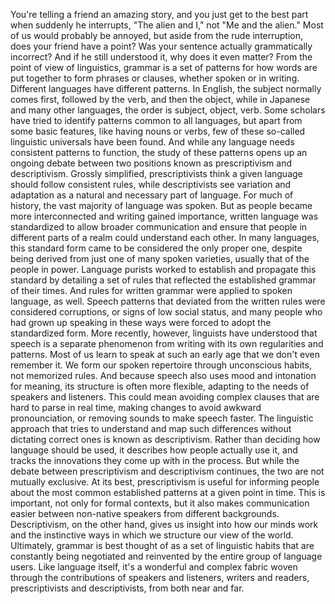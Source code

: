 
You&#39;re telling a friend an amazing story,
and you just get to the best part
when suddenly he interrupts,
&quot;The alien and I,&quot; not &quot;Me and the alien.&quot;
Most of us would probably be annoyed,
but aside from the rude interruption,
does your friend have a point?
Was your sentence actually 
grammatically incorrect?
And if he still understood it,
why does it even matter?
From the point of view of linguistics,
grammar is a set of patterns 
for how words are put together
to form phrases or clauses,
whether spoken or in writing.
Different languages 
have different patterns.
In English, the subject 
normally comes first,
followed by the verb,
and then the object,
while in Japanese 
and many other languages,
the order is subject, object, verb.
Some scholars have tried to identify
patterns common to all languages,
but apart from some basic features,
like having nouns or verbs,
few of these so-called 
linguistic universals have been found.
And while any language needs consistent
patterns to function,
the study of these patterns opens up
an ongoing debate between two positions
known as prescriptivism
and descriptivism.
Grossly simplified,
prescriptivists think a given language 
should follow consistent rules,
while descriptivists see variation
and adaptation as a natural
and necessary part of language.
For much of history, the vast majority
of language was spoken.
But as people became more interconnected
and writing gained importance,
written language was standardized
to allow broader communication
and ensure that people in different parts
of a realm could understand each other.
In many languages, this standard form
came to be considered the only proper one,
despite being derived from just one
of many spoken varieties,
usually that of the people in power.
Language purists worked to establish
and propagate this standard
by detailing a set of rules that reflected
the established grammar of their times.
And rules for written grammar were applied
to spoken language, as well.
Speech patterns that deviated from the
written rules were considered corruptions,
or signs of low social status,
and many people who had grown up
speaking in these ways
were forced to adopt 
the standardized form.
More recently, however,
linguists have understood that speech
is a separate phenomenon from writing
with its own regularities and patterns.
Most of us learn to speak at such an early
age that we don&#39;t even remember it.
We form our spoken repertoire through
unconscious habits,
not memorized rules.
And because speech also uses mood
and intonation for meaning,
its structure is often more flexible,
adapting to the needs of speakers
and listeners.
This could mean avoiding complex clauses
that are hard to parse in real time,
making changes to avoid awkward
pronounciation,
or removing sounds to make speech faster.
The linguistic approach that tries
to understand and map such differences
without dictating correct ones
is known as descriptivism.
Rather than deciding how language
should be used,
it describes how people actually use it,
and tracks the innovations 
they come up with in the process.
But while the debate between
prescriptivism 
and descriptivism continues,
the two are not mutually exclusive.
At its best, prescriptivism is useful
for informing people
about the most common established
patterns at a given point in time.
This is important, 
not only for formal contexts,
but it also makes communication easier
between non-native speakers
from different backgrounds.
Descriptivism, on the other hand,
gives us insight into how our minds work
and the instinctive ways in which we 
structure our view of the world.
Ultimately, grammar is best thought of
as a set of linguistic habits
that are constantly being negotiated
and reinvented
by the entire group of language users.
Like language itself,
it&#39;s a wonderful and complex fabric
woven through the contributions
of speakers and listeners,
writers and readers,
prescriptivists and descriptivists,
from both near and far.
